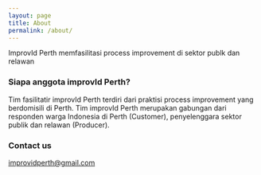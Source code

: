 ```yaml
---
layout: page
title: About
permalink: /about/
---
```


ImprovId Perth memfasilitasi process improvement di sektor publk dan relawan

### Siapa anggota improvId Perth?

Tim fasilitatir improvId Perth terdiri dari praktisi process improvement yang berdomisili di Perth.
Tim improvId Perth merupakan gabungan dari responden warga Indonesia di Perth (Customer), penyelenggara sektor publik dan relawan (Producer).

### Contact us

[improvidperth@gmail.com](mailto:improvidperth@gmail.com)
